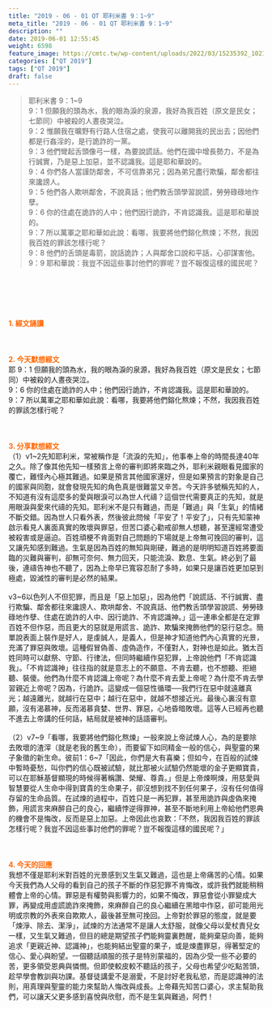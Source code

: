 ```yaml
---
title: "2019 - 06 - 01 QT 耶利米書 9：1~9"
meta_title: "2019 - 06 - 01 QT 耶利米書 9：1~9"
description: ""
date: 2019-06-01 12:55:45
weight: 6598
feature_image: https://cmtc.tw/wp-content/uploads/2022/03/15235392_10211799862337740_180693556567566654_o-1.webp
categories: ["QT 2019"]
tags: ["QT 2019"]
draft: false
---
```


<blockquote>耶利米書 9：1~9<br />
9：1 但願我的頭為水，我的眼為淚的泉源，我好為我百姓（原文是民女；七節同）中被殺的人晝夜哭泣。<br />
9：2 惟願我在曠野有行路人住宿之處，使我可以離開我的民出去；因他們都是行姦淫的，是行詭詐的一黨。<br />
9：3 他們彎起舌頭像弓一樣，為要說謊話。他們在國中增長勢力，不是為行誠實，乃是惡上加惡，並不認識我。這是耶和華說的。<br />
9：4 你們各人當謹防鄰舍，不可信靠弟兄；因為弟兄盡行欺騙，鄰舍都往來讒謗人。<br />
9：5 他們各人欺哄鄰舍，不說真話；他們教舌頭學習說謊，勞勞碌碌地作孽。<br />
9：6 你的住處在詭詐的人中；他們因行詭詐，不肯認識我。這是耶和華說的。<br />
9：7 所以萬軍之耶和華如此說：看哪，我要將他們鎔化熬煉；不然，我因我百姓的罪該怎樣行呢？<br />
9：8 他們的舌頭是毒箭，說話詭詐；人與鄰舍口說和平話，心卻謀害他。<br />
9：9 耶和華說：我豈不因這些事討他們的罪呢？豈不報復這樣的國民呢？</blockquote><br />
&nbsp;<br />
<br />
&nbsp;<br />
<br />
<span style="color: #ff6600;"><strong>1. </strong><strong>經文誦讀</strong></span><br />
<br />
<span style="color: #ff6600;"><strong> </strong></span><br />
<br />
<span style="color: #ff6600;"><strong>2. 今天默想</strong><strong>經文<br />
</strong></span>耶 9：1 但願我的頭為水，我的眼為淚的泉源，我好為我百姓（原文是民女；七節同）中被殺的人晝夜哭泣。<br />
9：6 你的住處在詭詐的人中；他們因行詭詐，不肯認識我。這是耶和華說的。<br />
9：7 所以萬軍之耶和華如此說：看哪，我要將他們鎔化熬煉；不然，我因我百姓的罪該怎樣行呢？<br />
<br />
&nbsp;<br />
<br />
<span style="color: #ff6600;"><strong>3. 分享默想經文<br />
</strong></span>（1）v1~2先知耶利米，常被稱作是「流淚的先知」，他事奉上帝的時間長達40年之久。除了像其他先知一樣預言上帝的審判即將來臨之外，耶利米親眼看見國家的覆亡，難怪內心極其難過。如果是預言其他國家還好，但是如果預言的對象是自己的國家與同胞，就會發現先知的角色真是很難當又辛苦。今天許多號稱先知的人，不知道有沒有這麼多的愛與眼淚可以為世人代禱？這個世代需要真正的先知，就是用眼淚與愛來代禱的先知。耶利米不是只有難過，而是「難過」與「生氣」的情緒不斷交錯。因為世人只看外表，然後彼此問候「平安了！平安了」，只有先知蒙神啟示看見人裏面真實的敗壞與罪惡，但苦口婆心勸戒卻無人想聽，甚至還經常遭受被殺害或是逼迫。百姓頑梗不肯面對自己問題的下場就是上帝無可挽回的審判，這又讓先知感到難過。生氣是因為百姓的無知與剛硬，難過的是明明知道百姓將要面臨的災難與審判，卻無可奈何、無力回天，只能流淚、歎息、生氣。終必到了最後，連禱告神也不聽了，因為上帝早已寬容忍耐了多時，如果只是讓百姓更加惡到極處，毀滅性的審判是必然的結果。<br />
<br />
v3~6以色列人不但犯罪，而且是「惡上加惡」，因為他們「說謊話、不行誠實、盡行欺騙、鄰舍都往來讒謗人、欺哄鄰舍、不說真話、他們教舌頭學習說謊、勞勞碌碌地作孽、住處在詭詐的人中、因行詭詐、不肯認識神。」這一連串全都是在定罪百姓不但作惡，而且更大的惡就是用謊言、詭詐、欺騙來掩飾他們的惡行惡念。簡單說表面上裝作是好人，是虔誠人，是義人，但是神才知道他們內心真實的光景，充滿了罪惡與敗壞。這種假冒偽善、虛偽造作，不僅對人，對神也是如此。猶太百姓同時可以獻祭、守節、行律法，但同時繼續作惡犯罪，上帝說他們「不肯認識我」。「不肯認識神」往往指的就是意志上的不願意、不肯去聽，也不想聽、拒絕聽、裝傻。他們為什麼不肯認識上帝呢？為什麼不肯去愛上帝呢？為什麼不肯去學習親近上帝呢？因為，行詭詐。這變成一個惡性循環──我們行在惡中就遠離真光；越遠離光，就越行在惡中；越行在惡中，就越不想接近光。最後心裏沒有意願，沒有渴慕神，反而渴慕貪婪、世界、罪惡，心地昏暗敗壞。這等人已經再也聽不進去上帝講的任何話，結局就是被神的話語審判。<br />
<br />
（2）v7~9「看哪，我要將他們鎔化熬煉」一般來說上帝試煉人心，為的是要除去敗壞的渣滓（就是老我的舊生命），而要留下如同精金一般的信心，與聖靈的果子象徵的新生命。彼前1：6~7「因此，你們是大有喜樂；但如今，在百般的試煉中暫時憂愁，叫你們的信心既被試驗，就比那被火試驗仍然能壞的金子更顯寶貴，可以在耶穌基督顯現的時候得著稱讚、榮耀、尊貴。」但是上帝煉啊煉，用慈愛與智慧要從人生命中得到寶貴的生命果子，卻沒想到找不到任何果子，沒有任何值得存留的生命品質。在試煉的過程中，百姓只是一再犯罪，甚至用詭詐與虛偽來掩飾，用謊言來麻醉自己的良心，繼續悖逆得罪神，甚至不斷地利用上帝給他們恩典的機會不是悔改，反而是惡上加惡。上帝因此也哀歎：「不然，我因我百姓的罪該怎樣行呢？我豈不因這些事討他們的罪呢？豈不報復這樣的國民呢？」<br />
<br />
&nbsp;<br />
<br />
<span style="color: #ff6600;"><strong>4. 今天的回應<br />
</strong></span>我想不僅是耶利米對百姓的光景感到又生氣又難過，這也是上帝痛苦的心情。如果今天我們為人父母的看到自己的孩子不斷的作惡犯罪不肯悔改，或許我們就能稍稍體會上帝的心情。罪惡是有權勢與影響力的，如果不悔改，罪惡會從小罪變成大罪，再變成用虛謊詭詐來掩飾，來麻醉自己的良心繼續在黑暗中作惡，卻可能用光明或宗教的外表來自欺欺人，最後甚至無可挽回。上帝對於罪惡的態度，就是要「煉淨、除去、潔淨」，試煉的方法通常不是讓人太舒服，就像父母以愛杖責兒女一樣，又生氣又難過，但目的總是期望孩子們能夠靈裏甦醒，能夠棄惡向善，能夠追求「更親近神、認識神」，也能夠結出聖靈的果子，或是煉盡罪惡，得著堅定的信心、愛心與盼望。一個聽話順服的孩子是特別蒙福的，因為少受一些不必要的苦，更多領受恩典與憐憫。但即使較皮較不聽話的孩子，父母也希望少吃點苦頭，趁早學會教訓與功課。基督徒講愛不是溺愛，不是討好老我私慾，而是認識神的法則，用真理與聖靈的能力來幫助人悔改與成長。上帝藉先知苦口婆心，求主幫助我們，可以讓天父更多感到喜悅與欣慰，而不是生氣與難過，阿們！<br />
<br />
&nbsp;
        